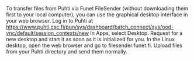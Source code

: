 To transfer files from Puhti via Funet FileSender (without downloading them first to your local computer), you can use the graphical desktop interface in your web browser.
Log in to Puhti at https://www.puhti.csc.fi/pun/sys/dashboard/batch_connect/sys/ood-vnc/default/session_contexts/new
In Apps, select Desktop. Request for a new desktop and start it as soon as it is initialized for you.
In the Linux desktop, open the web browser and go to filesender.funet.fi. Upload files from your Puhti directory and send them normally.
